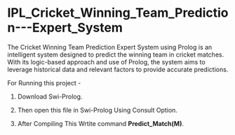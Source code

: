# IPL_Cricket_Winning_Team_Prediction---Expert_System
The Cricket Winning Team Prediction Expert System using Prolog is an intelligent system designed to predict the winning team in cricket matches. With its logic-based approach and use of Prolog, the system aims to leverage historical data and relevant factors to provide accurate predictions.

For Running this project -  

1. Download Swi-Prolog.

2. Then open this file in Swi-Prolog Using Consult Option.

3. After Compiling This Wrtite command **Predict_Match(M)**.
 

